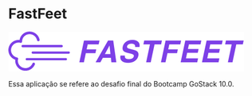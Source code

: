 # FastFeet

![](.gitbook/assets/logo.png)

Essa aplicação se refere ao desafio final do Bootcamp GoStack 10.0.

